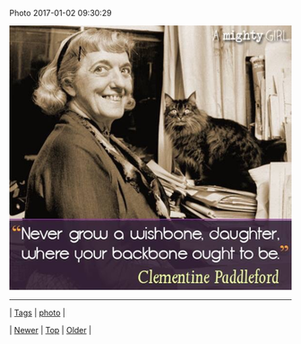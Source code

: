 <!--
title: Photo 2017-01-02 09
date: 2020-06-28T15:27:00.147Z
tags: photo
-->


Photo 2017-01-02 09:30:29

![](155289812753-0.jpg)

<!--BOTTOM-POST-NAVIGATION-->
---

| [Tags](tags.md) | [photo](tag-photo.md) |

| [Newer](155269983579.md) | [Top](index.md) | [Older](155338441334.md) |